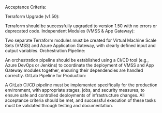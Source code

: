 Acceptance Criteria:

Terraform Upgrade (v1.50):

Terraform should be successfully upgraded to version 1.50 with no errors or deprecated code.
Independent Modules (VMSS & App Gateway):

Two separate Terraform modules must be created for Virtual Machine Scale Sets (VMSS) and Azure Application Gateway, with clearly defined input and output variables.
Orchestration Pipeline:

An orchestration pipeline should be established using a CI/CD tool (e.g., Azure DevOps or Jenkins) to coordinate the deployment of VMSS and App Gateway modules together, ensuring their dependencies are handled correctly.
GitLab Pipeline for Production:

A GitLab CI/CD pipeline must be implemented specifically for the production environment, with appropriate stages, jobs, and security measures, to ensure safe and controlled deployments of infrastructure changes.
All acceptance criteria should be met, and successful execution of these tasks must be validated through testing and documentation.
